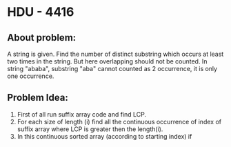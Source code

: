 # HDU - 4416
## About problem:
A string is given. Find the number of distinct substring which occurs at least two times in the string. But here overlapping should not be counted. In string "ababa", substring "aba" cannot counted as 2 occurrence, it is only one occurrence. 


## Problem Idea:

 1. First of all run suffix array code and find LCP. 
 2. For each size of length (i) find all the continuous occurrence of index of suffix array where LCP is greater then the length(i).
 3. In this continuous sorted array (according to starting index) if 

<!--stackedit_data:
eyJoaXN0b3J5IjpbMTU1NTc5ODgzMV19
-->